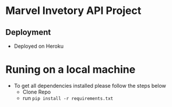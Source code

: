 # Marvel Invetory API Project

## Deployment
 - Deployed on Heroku

 # Runing on a local machine
  - To get all dependencies installed please follow the steps below
    - Clone Repo
    - run `pip install -r requirements.txt`